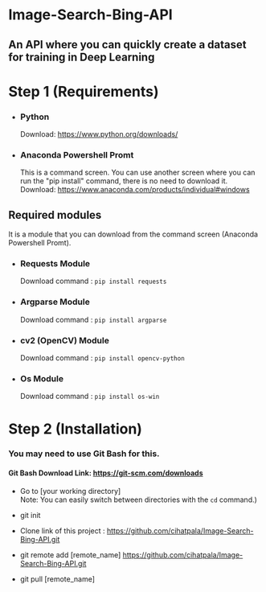 # Image-Search-Bing-API
## An API where you can quickly create a dataset for training in Deep Learning

# Step 1 (Requirements)
* ###  Python 
   Download: https://www.python.org/downloads/
     
* ### Anaconda Powershell Promt
   This is a command screen. 
   You can use another screen where you can run the "pip install" command, there is no need to download it.
   Download: https://www.anaconda.com/products/individual#windows
     

## Required modules
   It is a module that you can download from the command screen (Anaconda Powershell Promt).
     
* ### Requests Module
   Download command : `pip install requests`
     
* ### Argparse Module
   Download command : `pip install argparse`
   
* ###  cv2 (OpenCV) Module
   Download command : `pip install opencv-python`
   
* ###  Os Module
   Download command : `pip install os-win`


# Step 2 (Installation)
   
   ### You may need to use Git Bash for this.
   #### Git Bash Download Link: https://git-scm.com/downloads
   * Go to [your working directory] <br>
     Note: You can easily switch between directories with the `cd` command.)
   
   * git init
   * Clone link of this project : https://github.com/cihatpala/Image-Search-Bing-API.git
   * git remote add [remote_name] https://github.com/cihatpala/Image-Search-Bing-API.git
   * git pull [remote_name]
  
